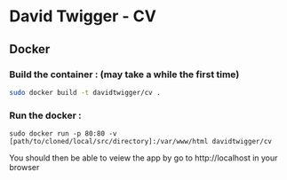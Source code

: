 # David Twigger - CV

## Docker

### Build the container : (may take a while the first time)
```bash
sudo docker build -t davidtwigger/cv .
```

### Run the docker :
```shell
sudo docker run -p 80:80 -v [path/to/cloned/local/src/directory]:/var/www/html davidtwigger/cv
```

You should then be able to veiew the app by go to http://localhost in your browser